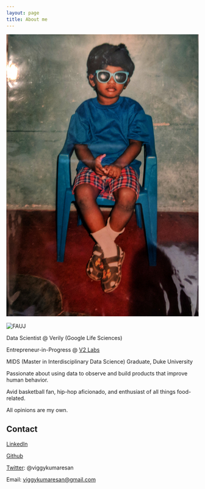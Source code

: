 ```yaml
---
layout: page
title: About me
---
```


![kid](img/IMG_20171123_112518-01.jpeg)

![FAUJ](img/42003678734_452aac18a2_o_copy3.png)


Data Scientist @ Verily (Google Life Sciences)

Entrepreneur-in-Progress @ [V2 Labs](https://v2-labs.webflow.io/)

MIDS (Master in Interdisciplinary Data Science) Graduate, Duke University

Passionate about using data to observe and build products that improve human behavior.

Avid basketball fan, hip-hop aficionado, and enthusiast of all things food-related.

All opinions are my own.

## Contact

[LinkedIn](https://www.linkedin.com/in/viggy-kumaresan/)

[Github](https://github.com/vkumaresan)

[Twitter](https://twitter.com/viggykumaresan): @viggykumaresan

Email: viggykumaresan@gmail.com


